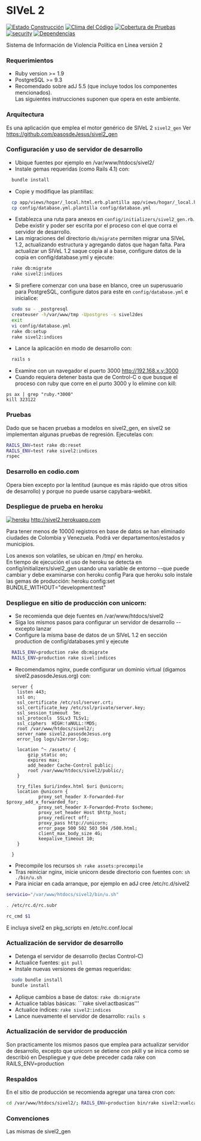 # SIVeL 2
[![Estado Construcción](https://api.travis-ci.org/pasosdeJesus/sivel2.svg?branch=master)](https://travis-ci.org/pasosdeJesus/sivel2) [![Clima del Código](https://codeclimate.com/github/pasosdeJesus/sivel2/badges/gpa.svg)](https://codeclimate.com/github/pasosdeJesus/sivel2) [![Cobertura de Pruebas](https://codeclimate.com/github/pasosdeJesus/sivel2/badges/coverage.svg)](https://codeclimate.com/github/pasosdeJesus/sivel2) [![security](https://hakiri.io/github/pasosdeJesus/sivel2/master.svg)](https://hakiri.io/github/pasosdeJesus/sivel2/master) [![Dependencias](https://gemnasium.com/pasosdeJesus/sivel2.svg)](https://gemnasium.com/pasosdeJesus/sivel2) 


Sistema de Información de Violencia Política en Línea versión 2


### Requerimientos
* Ruby version >= 1.9
* PostgreSQL >= 9.3
* Recomendado sobre adJ 5.5 (que incluye todos los componentes mencionados).  
  Las siguientes instrucciones suponen que opera en este ambiente.


### Arquitectura

Es una aplicación que emplea el motor genérico de SIVeL 2 ```sivel2_gen```
Ver https://github.com/pasosdeJesus/sivel2_gen


### Configuración y uso de servidor de desarrollo
* Ubique fuentes por ejemplo en /var/www/htdocs/sivel2/
* Instale gemas requeridas (como Rails 4.1) con:
```sh
  bundle install
```
* Copie y modifique las plantillas:
```sh
  cp app/views/hogar/_local.html.erb.plantilla app/views/hogar/_local.html.erb
  cp config/database.yml.plantilla config/database.yml
```
* Establezca una ruta para anexos en ```config/initializers/sivel2_gen.rb```.  
  Debe existir y poder ser escrita por el proceso con el que corra el
  servidor de desarrollo.
* Las migraciones del directorio ```db/migrate``` permiten migrar una 
  SIVeL 1.2, actualizando estructura y agregando datos que hagan falta.
  Para actualizar un SIVeL 1.2 saque copia al a base, configure datos de la 
  copia en config/database.yml y ejecute:
```sh
  rake db:migrate
  rake sivel2:indices
```
* Si prefiere comenzar con una base en blanco, cree un superusuario para
  PostgreSQL, configure datos para este en ```config/database.yml``` 
  e inicialice:
```sh
  sudo su - _postgresql
  createuser -h/var/www/tmp -Upostgres -s sivel2des
  exit
  vi config/database.yml
  rake db:setup
  rake sivel2:indices
```
* Lance la aplicación en modo de desarrollo con:
```sh
  rails s
```
* Examine con un navegador el puerto 3000 http://192.168.x.y:3000
* Cuando requiera detener basta que de Control-C o que busque el
  proceso con ruby que corre en el purto 3000 y lo elimine con kill:
```
ps ax | grep "ruby.*3000"
kill 323122
```

### Pruebas

Dado que se hacen pruebas a modelos en sivel2_gen, en sivel2
se implementan algunas pruebas de regresión.
Ejecutelas con:

```sh
RAILS_ENV=test rake db:reset
RAILS_ENV=test rake sivel2:indices
rspec
```

### Desarrollo en codio.com

Opera bien excepto por la lentitud (aunque es más rápido que otros sitios
de desarrollo) y porque no puede usarse capybara-webkit. 

### Despliegue de prueba en heroku

[![heroku](https://www.herokucdn.com/deploy/button.svg)](http://sivel2.herokuapp.com) http://sivel2.herokuapp.com

Para tener menos de 10000 registros en base de datos se han eliminado ciudades de Colombia y Venezuela. Podrá ver departamentos/estados y municipios.

Los anexos son volatiles, se ubican en /tmp/ en heroku.  
En tiempo de ejecución el uso de heroku se detecta en 
config/initializers/sivel2_gen usando una variable de entorno 
--que puede cambiar y debe examinarse con 
	heroku config
Para que heroku solo instale las gemas de producción:
	heroku config:set BUNDLE_WITHOUT="development:test"


### Despliegue en sitio de producción con unicorn:
* Se recomienda que deje fuentes en /var/www/htdocs/sivel2
* Siga los mismos pasos para configurar un servidor de desarrollo --excepto
  lanzar
* Configure la misma base de datos de un SIVeL 1.2 en sección production
  de config/databases.yml y ejecute
```sh
  RAILS_ENV=production rake db:migrate
  RAILS_ENV=production rake sivel:indices
```
* Recomendamos nginx, puede configurar un dominio virtual (digamos
  sivel2.pasosdeJesus.org) con:
```
  server {
    listen 443;
    ssl on;
    ssl_certificate /etc/ssl/server.crt;
    ssl_certificate_key /etc/ssl/private/server.key;
    ssl_session_timeout  5m;
    ssl_protocols  SSLv3 TLSv1;
    ssl_ciphers  HIGH:!aNULL:!MD5;
    root /var/www/htdocs/sivel2/;
    server_name sivel2.pasosdeJesus.org
    error_log logs/s2error.log;

    location ^~ /assets/ {
        gzip_static on;
        expires max;
        add_header Cache-Control public;
        root /var/www/htdocs/sivel2/public/;
    }

    try_files $uri/index.html $uri @unicorn;
    location @unicorn {
            proxy_set_header X-Forwarded-For $proxy_add_x_forwarded_for;
            proxy_set_header X-Forwarded-Proto $scheme;
            proxy_set_header Host $http_host;
            proxy_redirect off;
            proxy_pass http://unicorn;
            error_page 500 502 503 504 /500.html;
            client_max_body_size 4G;
            keepalive_timeout 10;
    }

  }
```
* Precompile los recursos 
```sh rake assets:precompile```
* Tras reiniciar nginx, inicie unicorn desde directorio con fuentes con:
```sh ./bin/u.sh```
* Para iniciar en cada arranque, por ejemplo en adJ cree /etc/rc.d/sivel2
```sh
servicio="/var/www/htdocs/sivel2/bin/u.sh"

. /etc/rc.d/rc.subr

rc_cmd $1
```
  E incluya sivel2 en pkg_scripts en /etc/rc.conf.local

### Actualización de servidor de desarrollo

* Detenga el servidor de desarrollo (teclas Control-C)
* Actualice fuentes: ```git pull```
* Instale nuevas versiones de gemas requeridas: 
``` sh
  sudo bundle install
  bundle install
```
* Aplique cambios a base de datos: ```rake db:migrate```
* Actualice tablas básicas: ```rake sivel:actbasicas'''
* Actualice índices: ```rake sivel2:indices```
* Lance nuevamente el servidor de desarrollo: ```rails s```

### Actualización de servidor de producción

Son practicamente los mismos pasos que emplea para actualizar servidor 
de desarrollo, excepto que unicorn se detiene con pkill y se inica
como se describió en Despliegue y que debe preceder cada rake con 
	RAILS_ENV=production

### Respaldos

En el sitio de producción se recomienda agregar una tarea cron con:

``` sh
cd /var/www/htdocs/sivel2/; RAILS_ENV=production bin/rake sivel2:vuelca 
```

### Convenciones

Las mismas de sivel2_gen

